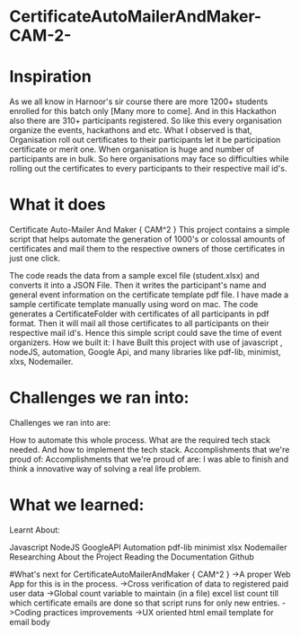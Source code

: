# CertificateAutoMailerAndMaker-CAM-2-

# Inspiration
As we all know in Harnoor's sir course there are more 1200+ students enrolled for this batch only [Many more to come]. And in this Hackathon also there are 310+ participants registered. So like this every organisation organize the events, hackathons and etc. What I observed is that, Organisation roll out certificates to their participants let it be participation certificate or merit one. When organisation is huge and number of participants are in bulk. So here organisations may face so difficulties while rolling out the certificates to every participants to their respective mail id's.

# What it does
Certificate Auto-Mailer And Maker { CAM^2 }
This project contains a simple script that helps automate the generation of 1000's or colossal amounts of certificates and mail them to the respective owners of those certificates in just one click.

The code reads the data from a sample excel file (student.xlsx) and converts it into a JSON File.
Then it writes the participant's name and general event information on the certificate template pdf file.
I have made a sample certificate template manually using word on mac.
The code generates a CertificateFolder with certificates of all participants in pdf format.
Then it will mail all those certificates to all participants on their respective mail id's. Hence this simple script could save the time of event organizers.
How we built it:
I have Built this project with use of javascript , nodeJS, automation, Google Api, and many libraries like pdf-lib, minimist, xlxs, Nodemailer.

# Challenges we ran into:
Challenges we ran into are:

How to automate this whole process.
What are the required tech stack needed.
And how to implement the tech stack.
Accomplishments that we're proud of:
Accomplishments that we're proud of are: I was able to finish and think a innovative way of solving a real life problem.

# What we learned:
Learnt About:

Javascript
NodeJS
GoogleAPI
Automation
pdf-lib
minimist
xlsx
Nodemailer
Researching About the Project
Reading the Documentation
Github

#What's next for CertificateAutoMailerAndMaker { CAM^2 }
->A proper Web App for this is in the process. ->Cross verification of data to registered paid user data ->Global count variable to maintain (in a file) excel list count till which certificate emails are done so that script runs for only new entries. ->Coding practices improvements ->UX oriented html email template for email body

